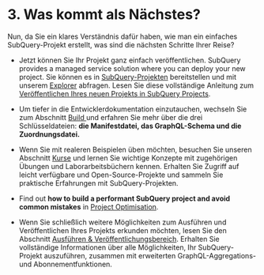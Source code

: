 # 3. Was kommt als Nächstes?

Nun, da Sie ein klares Verständnis dafür haben, wie man ein einfaches SubQuery-Projekt erstellt, was sind die nächsten Schritte Ihrer Reise?

- Jetzt können Sie Ihr Projekt ganz einfach veröffentlichen. SubQuery provides a managed service solution where you can deploy your new project. Sie können es in [SubQuery-Projekten](https://project.subquery.network) bereitstellen und mit unserem [Explorer](https://explorer.subquery.network) abfragen. Lesen Sie diese vollständige Anleitung zum [Veröffentlichen Ihres neuen Projekts in SubQuery Projects](../../run_publish/publish.md).

- Um tiefer in die Entwicklerdokumentation einzutauchen, wechseln Sie zum Abschnitt [Build ](../../build/introduction.md) und erfahren Sie mehr über die drei Schlüsseldateien: **die Manifestdatei, das GraphQL-Schema und die Zuordnungsdatei.**

- Wenn Sie mit realeren Beispielen üben möchten, besuchen Sie unseren Abschnitt [Kurse](../academy/herocourse/welcome.md) und lernen Sie wichtige Konzepte mit zugehörigen Übungen und Laborarbeitsbüchern kennen. Erhalten Sie Zugriff auf leicht verfügbare und Open-Source-Projekte und sammeln Sie praktische Erfahrungen mit SubQuery-Projekten.

- Find out **how to build a performant SubQuery project and avoid common mistakes** in [Project Optimisation](../build/optimisation.md).

- Wenn Sie schließlich weitere Möglichkeiten zum Ausführen und Veröffentlichen Ihres Projekts erkunden möchten, lesen Sie den Abschnitt [Ausführen & Veröffentlichungsbereich](../../run_publish/run.md). Erhalten Sie vollständige Informationen über alle Möglichkeiten, Ihr SubQuery-Projekt auszuführen, zusammen mit erweiterten GraphQL-Aggregations- und Abonnementfunktionen.
